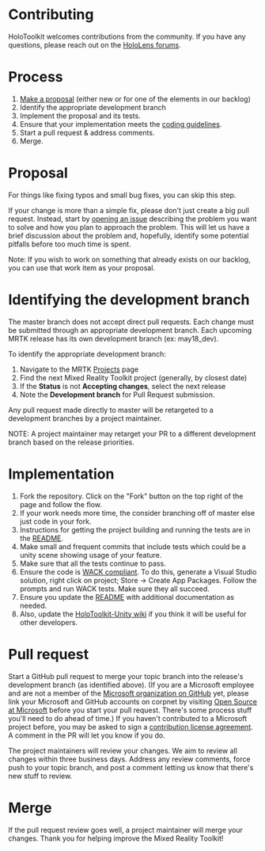 # Contributing

HoloToolkit welcomes contributions from the community. 
If you have any questions, please reach out on the [HoloLens forums](https://forums.hololens.com/).

# Process

1. [Make a proposal](https://github.com/Microsoft/HoloToolkit-Unity/issues) (either new or for one of the elements in our backlog)
2. Identify the appropriate development branch
3. Implement the proposal and its tests.
4. Ensure that your implementation meets the [coding guidelines](CodingGuidelines.md).
5. Start a pull request & address comments.
6. Merge.

# Proposal

For things like fixing typos and small bug fixes, you can skip this step.

If your change is more than a simple fix, please don't just create a big pull request. 
Instead, start by [opening an issue](https://github.com/Microsoft/HoloToolkit-Unity/issues) describing the problem you want to solve and how you plan to approach the problem. 
This will let us have a brief discussion about the problem and, hopefully, identify some potential pitfalls before too much time is spent.

Note:  If you wish to work on something that already exists on our backlog, you can use that work item as your proposal.  

# Identifying the development branch

The master branch does not accept direct pull requests. Each change must be submitted through an appropriate development branch. Each upcoming MRTK release has its own development branch (ex: may18_dev).

To identify the appropriate development branch:

1. Navigate to the MRTK [Projects](https://github.com/Microsoft/MixedRealityToolkit-Unity/projects) page
2. Find the next Mixed Reality Toolkit project (generally, by closest date)
3. If the **Status** is not **Accepting changes**, select the next release
4. Note the **Development branch** for Pull Request submission.

Any pull request made directly to master will be retargeted to a development branches by a project maintainer.

NOTE: A project maintainer may retarget your PR to a different development branch based on the release priorities.

# Implementation

1. Fork the repository. Click on the "Fork" button on the top right of the page and follow the flow.
2. If your work needs more time, the consider branching off of master else just code in your fork.
3. Instructions for getting the project building and running the tests are in the [README](https://github.com/Microsoft/HoloToolkit-Unity/blob/master/README.md). 
4. Make small and frequent commits that include tests which could be a unity scene showing usage of your feature.
5. Make sure that all the tests continue to pass.
6. Ensure the code is [WACK compliant](https://developer.microsoft.com/en-us/windows/develop/app-certification-kit). To do this, generate a Visual Studio solution, right click on project; Store -> Create App Packages. Follow the prompts and run WACK tests. Make sure they all succeed.
7. Ensure you update the [README](https://github.com/Microsoft/HoloToolkit-Unity/blob/master/README.md) with additional documentation as needed.
8. Also, update the [HoloToolkit-Unity wiki](https://github.com/Microsoft/HoloToolkit-Unity/wiki) if you think it will be useful for other developers.

# Pull request

Start a GitHub pull request to merge your topic branch into the release's development branch (as identified above). 
(If you are a Microsoft employee and are not a member of the [Microsoft organization on GitHub](https://github.com/Microsoft) yet, please link your Microsoft and GitHub accounts on corpnet by visiting [Open Source at Microsoft](https://opensource.microsoft.com/) before you start your pull request. There's some process stuff you'll need to do ahead of time.)
If you haven't contributed to a Microsoft project before, you may be asked to sign a [contribution license agreement](https://cla.microsoft.com/). 
A comment in the PR will let you know if you do.

The project maintainers will review your changes. We aim to review all changes within three business days.
Address any review comments, force push to your topic branch, and post a comment letting us know that there's new stuff to review.

# Merge

If the pull request review goes well, a project maintainer will merge your changes. Thank you for helping improve the Mixed Reality Toolkit!
